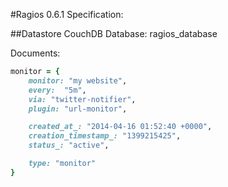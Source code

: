 #Ragios 0.6.1 Specification:

##Datastore
CouchDB Database: ragios_database

Documents:
```ruby
monitor = {
    monitor: "my website",
    every:  "5m",
    via: "twitter-notifier",
    plugin: "url-monitor",

    created_at_: "2014-04-16 01:52:40 +0000",
    creation_timestamp_: "1399215425",
    status_: "active",

    type: "monitor"
}
```
